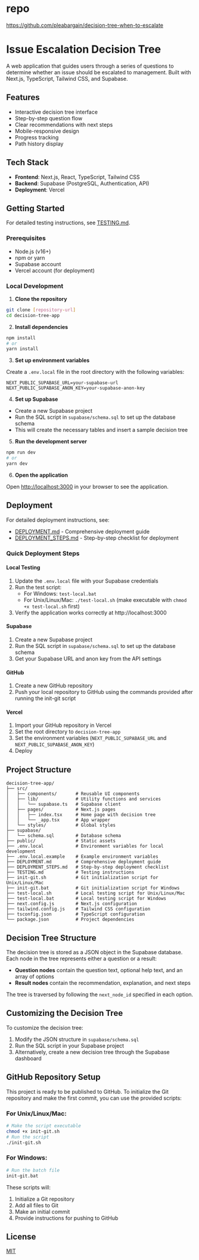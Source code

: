 # repo
https://github.com/pleabargain/decision-tree-when-to-escalate


# Issue Escalation Decision Tree

A web application that guides users through a series of questions to determine whether an issue should be escalated to management. Built with Next.js, TypeScript, Tailwind CSS, and Supabase.

## Features

- Interactive decision tree interface
- Step-by-step question flow
- Clear recommendations with next steps
- Mobile-responsive design
- Progress tracking
- Path history display

## Tech Stack

- **Frontend**: Next.js, React, TypeScript, Tailwind CSS
- **Backend**: Supabase (PostgreSQL, Authentication, API)
- **Deployment**: Vercel

## Getting Started

For detailed testing instructions, see [TESTING.md](./TESTING.md).

### Prerequisites

- Node.js (v16+)
- npm or yarn
- Supabase account
- Vercel account (for deployment)

### Local Development

1. **Clone the repository**

```bash
git clone [repository-url]
cd decision-tree-app
```

2. **Install dependencies**

```bash
npm install
# or
yarn install
```

3. **Set up environment variables**

Create a `.env.local` file in the root directory with the following variables:

```
NEXT_PUBLIC_SUPABASE_URL=your-supabase-url
NEXT_PUBLIC_SUPABASE_ANON_KEY=your-supabase-anon-key
```

4. **Set up Supabase**

- Create a new Supabase project
- Run the SQL script in `supabase/schema.sql` to set up the database schema
- This will create the necessary tables and insert a sample decision tree

5. **Run the development server**

```bash
npm run dev
# or
yarn dev
```

6. **Open the application**

Open [http://localhost:3000](http://localhost:3000) in your browser to see the application.

## Deployment

For detailed deployment instructions, see:
- [DEPLOYMENT.md](./DEPLOYMENT.md) - Comprehensive deployment guide
- [DEPLOYMENT_STEPS.md](./DEPLOYMENT_STEPS.md) - Step-by-step checklist for deployment

### Quick Deployment Steps

#### Local Testing
1. Update the `.env.local` file with your Supabase credentials
2. Run the test script:
   - For Windows: `test-local.bat`
   - For Unix/Linux/Mac: `./test-local.sh` (make executable with `chmod +x test-local.sh` first)
3. Verify the application works correctly at http://localhost:3000

#### Supabase
1. Create a new Supabase project
2. Run the SQL script in `supabase/schema.sql` to set up the database schema
3. Get your Supabase URL and anon key from the API settings

#### GitHub
1. Create a new GitHub repository
2. Push your local repository to GitHub using the commands provided after running the init-git script

#### Vercel
1. Import your GitHub repository in Vercel
2. Set the root directory to `decision-tree-app`
3. Set the environment variables (`NEXT_PUBLIC_SUPABASE_URL` and `NEXT_PUBLIC_SUPABASE_ANON_KEY`)
4. Deploy

## Project Structure

```
decision-tree-app/
├── src/
│   ├── components/       # Reusable UI components
│   ├── lib/              # Utility functions and services
│   │   └── supabase.ts   # Supabase client
│   ├── pages/            # Next.js pages
│   │   ├── index.tsx     # Home page with decision tree
│   │   └── _app.tsx      # App wrapper
│   └── styles/           # Global styles
├── supabase/
│   └── schema.sql        # Database schema
├── public/               # Static assets
├── .env.local            # Environment variables for local development
├── .env.local.example    # Example environment variables
├── DEPLOYMENT.md         # Comprehensive deployment guide
├── DEPLOYMENT_STEPS.md   # Step-by-step deployment checklist
├── TESTING.md            # Testing instructions
├── init-git.sh           # Git initialization script for Unix/Linux/Mac
├── init-git.bat          # Git initialization script for Windows
├── test-local.sh         # Local testing script for Unix/Linux/Mac
├── test-local.bat        # Local testing script for Windows
├── next.config.js        # Next.js configuration
├── tailwind.config.js    # Tailwind CSS configuration
├── tsconfig.json         # TypeScript configuration
└── package.json          # Project dependencies
```

## Decision Tree Structure

The decision tree is stored as a JSON object in the Supabase database. Each node in the tree represents either a question or a result:

- **Question nodes** contain the question text, optional help text, and an array of options
- **Result nodes** contain the recommendation, explanation, and next steps

The tree is traversed by following the `next_node_id` specified in each option.

## Customizing the Decision Tree

To customize the decision tree:

1. Modify the JSON structure in `supabase/schema.sql`
2. Run the SQL script in your Supabase project
3. Alternatively, create a new decision tree through the Supabase dashboard

## GitHub Repository Setup

This project is ready to be published to GitHub. To initialize the Git repository and make the first commit, you can use the provided scripts:

### For Unix/Linux/Mac:
```bash
# Make the script executable
chmod +x init-git.sh
# Run the script
./init-git.sh
```

### For Windows:
```bash
# Run the batch file
init-git.bat
```

These scripts will:
1. Initialize a Git repository
2. Add all files to Git
3. Make an initial commit
4. Provide instructions for pushing to GitHub

## License

[MIT](LICENSE)
